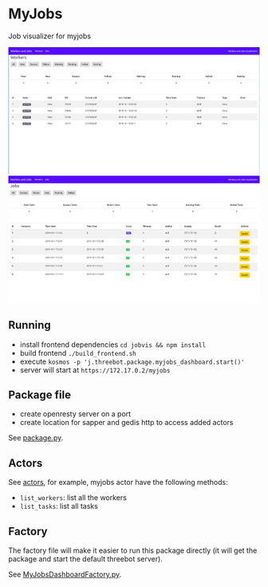 # MyJobs

Job visualizer for myjobs

![myjobs1](./images/myjobs1.png)
![myjobs2](./images/myjobs2.png)

## Running

- install frontend dependencies `cd jobvis && npm install`
- build frontend `./build_frontend.sh`
- execute `kosmos -p 'j.threebot.package.myjobs_dashboard.start()'`
- server will start at `https://172.17.0.2/myjobs`


## Package file

- create openresty server on a port
- create location for sapper and gedis http to access added actors

See [package.py](package.py).

## Actors

See [actors](actors), for example, myjobs actor have the following methods:

- `list_workers`: list all the workers
- `list_tasks`: list all tasks

## Factory

The factory file will make it easier to run this package directly (it will get the package and start the default threebot server).

See [MyJobsDashboardFactory.py](../MyJobsDashboardFactory.py).

